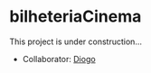 # bilheteriaCinema

This project is under construction...

- Collaborator: [Diogo](https://github.com/dsperax)
